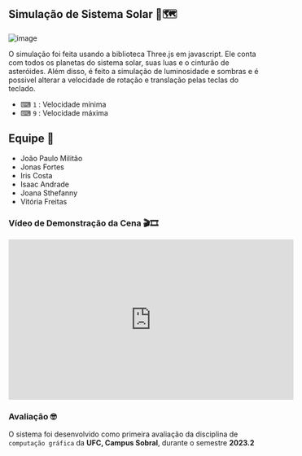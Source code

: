 ## Simulação de Sistema Solar 🚀🗺

![image](https://i.ibb.co/bFyB2XR/imagem-2023-10-16-001021409.png)

O simulação foi feita usando a biblioteca Three.js em javascript. Ele conta com todos os planetas do sistema solar, suas luas e o cinturão de asteróides. Além disso, é feito a simulação de luminosidade e sombras e é possivel alterar a velocidade de rotação e translação pelas teclas do teclado.

- ⌨ `1` : Velocidade mínima 
- ⌨ `9` : Velocidade máxima 
  
## Equipe 🦾

- João Paulo Militão
- Jonas Fortes
- Iris Costa
- Isaac Andrade
- Joana Sthefanny
- Vitória Freitas

### Vídeo de Demonstração da Cena 🎬🎞️
<iframe width="560" height="315" src="https://www.youtube.com/watch?v=-PCYjfekr8w" frameborder="0" allowfullscreen></iframe>


### Avaliação 🤓

O sistema foi desenvolvido como primeira avaliação da disciplina de `computação gráfica` da **UFC, Campus Sobral**, durante o semestre **2023.2**




